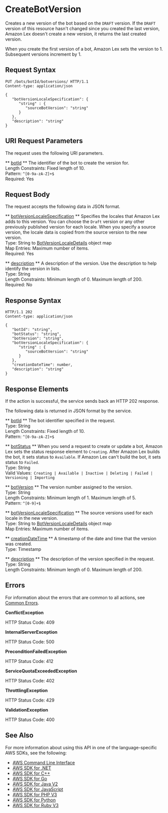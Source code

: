 # CreateBotVersion<a name="API_CreateBotVersion"></a>

Creates a new version of the bot based on the `DRAFT` version\. If the `DRAFT` version of this resource hasn't changed since you created the last version, Amazon Lex doesn't create a new version, it returns the last created version\.

When you create the first version of a bot, Amazon Lex sets the version to 1\. Subsequent versions increment by 1\.

## Request Syntax<a name="API_CreateBotVersion_RequestSyntax"></a>

```
PUT /bots/botId/botversions/ HTTP/1.1
Content-type: application/json

{
   "botVersionLocaleSpecification": { 
      "string" : { 
         "sourceBotVersion": "string"
      }
   },
   "description": "string"
}
```

## URI Request Parameters<a name="API_CreateBotVersion_RequestParameters"></a>

The request uses the following URI parameters\.

 ** [botId](#API_CreateBotVersion_RequestSyntax) **   <a name="lexv2-CreateBotVersion-request-botId"></a>
The identifier of the bot to create the version for\.  
Length Constraints: Fixed length of 10\.  
Pattern: `^[0-9a-zA-Z]+$`   
Required: Yes

## Request Body<a name="API_CreateBotVersion_RequestBody"></a>

The request accepts the following data in JSON format\.

 ** [botVersionLocaleSpecification](#API_CreateBotVersion_RequestSyntax) **   <a name="lexv2-CreateBotVersion-request-botVersionLocaleSpecification"></a>
Specifies the locales that Amazon Lex adds to this version\. You can choose the `Draft` version or any other previously published version for each locale\. When you specify a source version, the locale data is copied from the source version to the new version\.  
Type: String to [BotVersionLocaleDetails](API_BotVersionLocaleDetails.md) object map  
Map Entries: Maximum number of items\.  
Required: Yes

 ** [description](#API_CreateBotVersion_RequestSyntax) **   <a name="lexv2-CreateBotVersion-request-description"></a>
A description of the version\. Use the description to help identify the version in lists\.  
Type: String  
Length Constraints: Minimum length of 0\. Maximum length of 200\.  
Required: No

## Response Syntax<a name="API_CreateBotVersion_ResponseSyntax"></a>

```
HTTP/1.1 202
Content-type: application/json

{
   "botId": "string",
   "botStatus": "string",
   "botVersion": "string",
   "botVersionLocaleSpecification": { 
      "string" : { 
         "sourceBotVersion": "string"
      }
   },
   "creationDateTime": number,
   "description": "string"
}
```

## Response Elements<a name="API_CreateBotVersion_ResponseElements"></a>

If the action is successful, the service sends back an HTTP 202 response\.

The following data is returned in JSON format by the service\.

 ** [botId](#API_CreateBotVersion_ResponseSyntax) **   <a name="lexv2-CreateBotVersion-response-botId"></a>
The bot identifier specified in the request\.  
Type: String  
Length Constraints: Fixed length of 10\.  
Pattern: `^[0-9a-zA-Z]+$` 

 ** [botStatus](#API_CreateBotVersion_ResponseSyntax) **   <a name="lexv2-CreateBotVersion-response-botStatus"></a>
When you send a request to create or update a bot, Amazon Lex sets the status response element to `Creating`\. After Amazon Lex builds the bot, it sets status to `Available`\. If Amazon Lex can't build the bot, it sets status to `Failed`\.  
Type: String  
Valid Values:` Creating | Available | Inactive | Deleting | Failed | Versioning | Importing` 

 ** [botVersion](#API_CreateBotVersion_ResponseSyntax) **   <a name="lexv2-CreateBotVersion-response-botVersion"></a>
The version number assigned to the version\.  
Type: String  
Length Constraints: Minimum length of 1\. Maximum length of 5\.  
Pattern: `^[0-9]+$` 

 ** [botVersionLocaleSpecification](#API_CreateBotVersion_ResponseSyntax) **   <a name="lexv2-CreateBotVersion-response-botVersionLocaleSpecification"></a>
The source versions used for each locale in the new version\.  
Type: String to [BotVersionLocaleDetails](API_BotVersionLocaleDetails.md) object map  
Map Entries: Maximum number of items\.

 ** [creationDateTime](#API_CreateBotVersion_ResponseSyntax) **   <a name="lexv2-CreateBotVersion-response-creationDateTime"></a>
A timestamp of the date and time that the version was created\.  
Type: Timestamp

 ** [description](#API_CreateBotVersion_ResponseSyntax) **   <a name="lexv2-CreateBotVersion-response-description"></a>
The description of the version specified in the request\.  
Type: String  
Length Constraints: Minimum length of 0\. Maximum length of 200\.

## Errors<a name="API_CreateBotVersion_Errors"></a>

For information about the errors that are common to all actions, see [Common Errors](CommonErrors.md)\.

 **ConflictException**   
  
HTTP Status Code: 409

 **InternalServerException**   
  
HTTP Status Code: 500

 **PreconditionFailedException**   
  
HTTP Status Code: 412

 **ServiceQuotaExceededException**   
  
HTTP Status Code: 402

 **ThrottlingException**   
  
HTTP Status Code: 429

 **ValidationException**   
  
HTTP Status Code: 400

## See Also<a name="API_CreateBotVersion_SeeAlso"></a>

For more information about using this API in one of the language\-specific AWS SDKs, see the following:
+  [ AWS Command Line Interface](https://docs.aws.amazon.com/goto/aws-cli/models.lex.v2-2020-08-07/CreateBotVersion) 
+  [ AWS SDK for \.NET](https://docs.aws.amazon.com/goto/DotNetSDKV3/models.lex.v2-2020-08-07/CreateBotVersion) 
+  [ AWS SDK for C\+\+](https://docs.aws.amazon.com/goto/SdkForCpp/models.lex.v2-2020-08-07/CreateBotVersion) 
+  [ AWS SDK for Go](https://docs.aws.amazon.com/goto/SdkForGoV1/models.lex.v2-2020-08-07/CreateBotVersion) 
+  [ AWS SDK for Java V2](https://docs.aws.amazon.com/goto/SdkForJavaV2/models.lex.v2-2020-08-07/CreateBotVersion) 
+  [ AWS SDK for JavaScript](https://docs.aws.amazon.com/goto/AWSJavaScriptSDK/models.lex.v2-2020-08-07/CreateBotVersion) 
+  [ AWS SDK for PHP V3](https://docs.aws.amazon.com/goto/SdkForPHPV3/models.lex.v2-2020-08-07/CreateBotVersion) 
+  [ AWS SDK for Python](https://docs.aws.amazon.com/goto/boto3/models.lex.v2-2020-08-07/CreateBotVersion) 
+  [ AWS SDK for Ruby V3](https://docs.aws.amazon.com/goto/SdkForRubyV3/models.lex.v2-2020-08-07/CreateBotVersion) 
